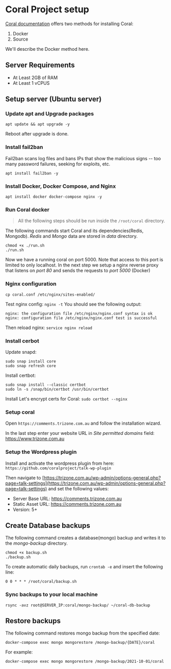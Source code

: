 # Coral Project setup

[Coral documentation](https://docs.coralproject.net/) offers two methods for installing Coral:
1. Docker
2. Source

We'll describe the Docker method here. 

## Server Requirements
- At Least 2GB of RAM
- At Least 1 vCPUS

## Setup server (Ubuntu server)

### Update apt and Upgrade packages
`apt update && apt upgrade -y`

Reboot after upgrade is done.

### Install fail2ban
Fail2ban scans log files and bans IPs that show the malicious signs -- too many password failures, seeking for exploits, etc.

`apt install fail2ban -y`

### Install Docker, Docker Compose, and Nginx
`apt install docker docker-compose nginx -y`

### Run Coral docker
> All the following steps should be run inside the `/root/coral` directory.

The following commands start Coral and its dependencies(Redis, Mongodb). *Redis* and *Mongo* data are stored in *data* directory. 
```
chmod +x ./run.sh
./run.sh
```
Now we have a running coral on port 5000. Note that access to this port is limited to only localhost. In the next step we setup a nginx reverse proxy that listens on *port 80* and sends the requests to *port 5000* (Docker)

### Nginx configuration
```
cp coral.conf /etc/nginx/sites-enabled/
```
Test nginx config:
`nginx -t`
You should see the following output:
```
nginx: the configuration file /etc/nginx/nginx.conf syntax is ok
nginx: configuration file /etc/nginx/nginx.conf test is successful
```
Then reload nginx:
`service nginx reload`
### Install cerbot
Update snapd:
```
sudo snap install core
sudo snap refresh core
```

Install certbot:
```
sudo snap install --classic certbot
sudo ln -s /snap/bin/certbot /usr/bin/certbot
```
Install Let's encrypt certs for Coral:
`sudo certbot --nginx`

### Setup coral
Open `https://comments.trizone.com.au` and follow the installation wizard.

In the last step enter your website URL in *Site permitted domains* field: https://www.trizone.com.au

### Setup the Wordpress plugin
Install and activate the wordpress plugin from here:
`https://github.com/coralproject/talk-wp-plugin`

Then navigate to ‍‍[https://trizone.com.au/wp-admin/options-general.php?page=talk-settings](https://trizone.com.au/wp-admin/options-general.php?page=talk-settings) and set the following values:

- Server Base URL: https://comments.trizone.com.au
- Static Asset URL: https://comments.trizone.com.au
- Version: 5+

## Create Database backups
The following command creates a database(mongo) backup and writes it to the *mongo-backup* directory.

```
chmod +x backup.sh
./backup.sh
```

To create automatic daily backups, run `crontab -e` and insert the following line:

```
0 0 * * * /root/coral/backup.sh
```

### Sync backups to your local machine
`rsync -avz root@SERVER_IP:coral/mongo-backup/ ~/coral-db-backup`
## Restore backups
The following command restores mongo backup from the specified date:
```
docker-compose exec mongo mongorestore /mongo-backup/{DATE}/coral
```

For example:
```
docker-compose exec mongo mongorestore /mongo-backup/2021-10-01/coral
```